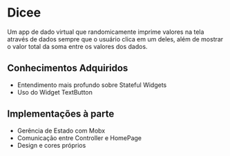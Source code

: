 # Dicee

Um app de dado virtual que randomicamente imprime valores na tela através de dados sempre que o usuário clica em um deles, além de mostrar o valor total da soma entre os valores dos dados.

## Conhecimentos Adquiridos

- Entendimento mais profundo sobre Stateful Widgets
- Uso do Widget TextButton

## Implementações à parte

- Gerência de Estado com Mobx
- Comunicação entre Controller e HomePage
- Design e cores próprios





